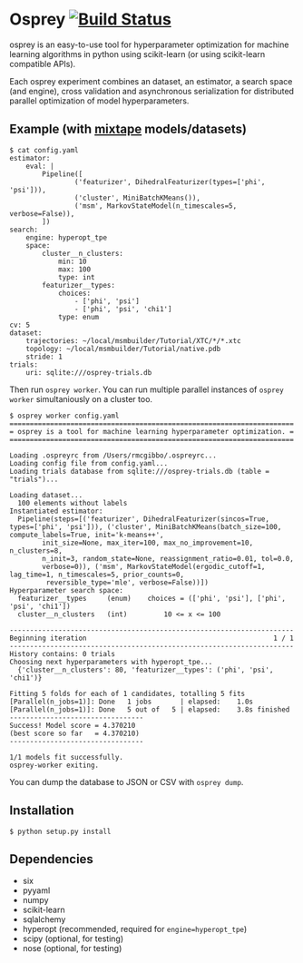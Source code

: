 Osprey [![Build Status](https://travis-ci.org/rmcgibbo/osprey.svg?branch=master)](https://travis-ci.org/rmcgibbo/osprey)
======

osprey is an easy-to-use tool for hyperparameter optimization for machine
learning algorithms in python using scikit-learn (or using scikit-learn
compatible APIs).

Each osprey experiment combines an dataset, an estimator, a search space
(and engine), cross validation and asynchronous serialization for distributed
parallel optimization of model hyperparameters.

Example (with [mixtape](https://github.com/rmcgibbo/mixtape) models/datasets)
-------------------------------------------------------------
```
$ cat config.yaml
estimator:
    eval: |
        Pipeline([
                ('featurizer', DihedralFeaturizer(types=['phi', 'psi'])),
                ('cluster', MiniBatchKMeans()),
                ('msm', MarkovStateModel(n_timescales=5, verbose=False)),
        ])
search:
    engine: hyperopt_tpe
    space:
        cluster__n_clusters:
            min: 10
            max: 100
            type: int
        featurizer__types:
            choices:
                - ['phi', 'psi']
                - ['phi', 'psi', 'chi1']
            type: enum
cv: 5
dataset:
    trajectories: ~/local/msmbuilder/Tutorial/XTC/*/*.xtc
    topology: ~/local/msmbuilder/Tutorial/native.pdb
    stride: 1
trials:
    uri: sqlite:///osprey-trials.db
```

Then run `osprey worker`. You can run multiple parallel instances
of `osprey worker` simultaniously on a cluster too.

```
$ osprey worker config.yaml
======================================================================
= osprey is a tool for machine learning hyperparameter optimization. =
======================================================================

Loading .ospreyrc from /Users/rmcgibbo/.ospreyrc...
Loading config file from config.yaml...
Loading trials database from sqlite:///osprey-trials.db (table = "trials")...

Loading dataset...
  100 elements without labels
Instantiated estimator:
  Pipeline(steps=[('featurizer', DihedralFeaturizer(sincos=True, types=['phi', 'psi'])), ('cluster', MiniBatchKMeans(batch_size=100, compute_labels=True, init='k-means++',
        init_size=None, max_iter=100, max_no_improvement=10, n_clusters=8,
        n_init=3, random_state=None, reassignment_ratio=0.01, tol=0.0,
        verbose=0)), ('msm', MarkovStateModel(ergodic_cutoff=1, lag_time=1, n_timescales=5, prior_counts=0,
         reversible_type='mle', verbose=False))])
Hyperparameter search space:
  featurizer__types	    (enum)    choices = (['phi', 'psi'], ['phi', 'psi', 'chi1'])
  cluster__n_clusters	(int)         10 <= x <= 100

----------------------------------------------------------------------
Beginning iteration                                              1 / 1
----------------------------------------------------------------------
History contains: 0 trials
Choosing next hyperparameters with hyperopt_tpe...
  {'cluster__n_clusters': 80, 'featurizer__types': ('phi', 'psi', 'chi1')}

Fitting 5 folds for each of 1 candidates, totalling 5 fits
[Parallel(n_jobs=1)]: Done   1 jobs       | elapsed:    1.0s
[Parallel(n_jobs=1)]: Done   5 out of   5 | elapsed:    3.8s finished
---------------------------------
Success! Model score = 4.370210
(best score so far   = 4.370210)
---------------------------------

1/1 models fit successfully.
osprey-worker exiting.
```
You can dump the database to JSON or CSV with `osprey dump`.


Installation
------------
```
$ python setup.py install
```

Dependencies
------------
- six
- pyyaml
- numpy
- scikit-learn
- sqlalchemy
- hyperopt (recommended, required for `engine=hyperopt_tpe`)
- scipy (optional, for testing)
- nose (optional, for testing)
